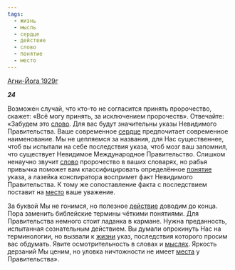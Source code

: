 ```yaml
---
tags:
  - жизнь
  - мысль
  - сердце
  - действие
  - слово
  - понятие
  - место
---
```

[Агни-Йога 1929г](https://127.0.0.1:4002/agni/1929)

___24___

Возможен случай, что кто-то не согласится принять пророчество, скажет: «Всё могу принять, за исключением пророчеств». Отвечайте: «Забудем это [слово](../../../tags/#слово). Для вас будут значительны указы Невидимого Правительства. Ваше современное [сердце](../../../tags/#сердце) предпочитает современное наименование. Мы не цепляемся за названия, для Нас существеннее, чтоб вы испытали на себе последствия указа, чтоб мозг ваш запомнил, что существует Невидимое Международное Правительство. Слишком ненаучно звучит [слово](../../../tags/#слово) пророчество в ваших словарях, но рабья привычка поможет вам классифицировать определённое [понятие](../../../tags/#понятие) указа, а лазейка конспиратора воспримет факт Невидимого Правительства. К тому же сопоставление факта с последствием поставит на [место](../../../tags/#место) ваше уважение.   

За буквой Мы не гонимся, но полезное [действие](../../../tags/#действие) доводим до конца. Пора заменить библейские термины чёткими понятиями. Для Правительства немного стоит ладанка в кармане. Нужна преданность, испытанная сознательным действием. Вы думали опрокинуть Нас на терминологии, но вызвали к [жизни](../../../tags/#жизнь) указ, последствия которого просим вас обдумать. Явите осмотрительность в словах и [мыслях](../../../tags/#мысль). Яркость дерзаний Мы ценим, но уловка ничтожности не имеет [места](../../../tags/#место) у Правительства».